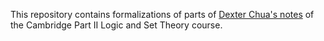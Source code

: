 This repository contains formalizations of parts of [Dexter Chua's notes](https://dec41.user.srcf.net/notes/II_L/logic_and_set_theory.pdf)
of the Cambridge Part II Logic and Set Theory course.

